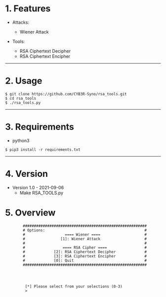 # 1. Features

  - Attacks:
    - Wiener Attack

  - Tools:
    - RSA Ciphertext Decipher
    - RSA Ciphertext Encipher 

<hr/>

# 2. Usage
```
$ git clone https://github.com/CYB3R-Syno/rsa_tools.git
$ cd rsa_tools
$ ./rsa_tools.py
```

<hr/>

# 3. Requirements
  - python3
```
$ pip3 install -r requirements.txt
```

<hr/>

# 4. Version
  - Version 1.0 - 2021-09-06
    - Make RSA_TOOLS.py

</hr>

# 5. Overview
```
		########################################################
		# Options:                                             #
		#                  ==== Wiener ====                    #
		#                [1]: Wiener Attack                    #
		#                                                      #
		#                 ==== RSA Cipher ====                 #
		#             [2]: RSA Ciphertext Decipher             #
		#             [3]: RSA Ciphertext Encipher             #
		#             [0]: Quit                                #
		########################################################




		 [*] Please select from your selections (0-3)
		 > 
